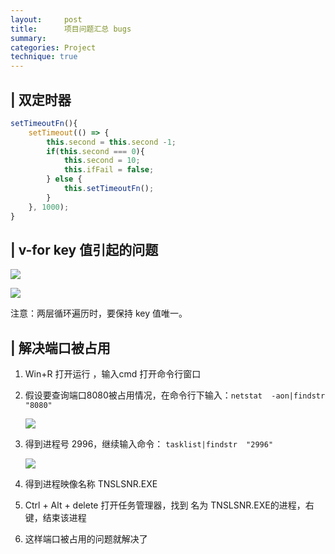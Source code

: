 ```yaml
---
layout:     post
title:      项目问题汇总 bugs
summary:
categories: Project
technique: true
---
```


## | 双定时器

```javascript
setTimeoutFn(){
    setTimeout(() => {
        this.second = this.second -1;
        if(this.second === 0){
            this.second = 10;
            this.ifFail = false;
        } else {
            this.setTimeoutFn();
        }
    }, 1000);
}
```

## | v-for key 值引起的问题

![](https://raw.githubusercontent.com/Selenamona/Selenamona.github.io/master/assets/images/bug1.jpg)

![](https://raw.githubusercontent.com/Selenamona/Selenamona.github.io/master/assets/images/bug2.jpg)

注意：两层循环遍历时，要保持 key 值唯一。


## | 解决端口被占用

1. Win+R  打开运行 ，输入cmd 打开命令行窗口

2. 假设要查询端口8080被占用情况，在命令行下输入：`netstat  -aon|findstr  "8080" `

    ![](https://raw.githubusercontent.com/Selenamona/Selenamona.github.io/master/assets/images/easytip-port1.jpg)

3. 得到进程号 2996，继续输入命令： `tasklist|findstr  "2996"`

    ![](https://raw.githubusercontent.com/Selenamona/Selenamona.github.io/master/assets/images/easytip-port2.jpg)

4. 得到进程映像名称  TNSLSNR.EXE

5. Ctrl + Alt + delete 打开任务管理器，找到 名为 TNSLSNR.EXE的进程，右键，结束该进程

6. 这样端口被占用的问题就解决了



